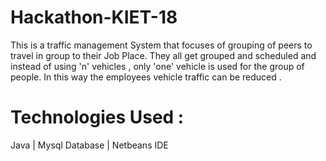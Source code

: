 # Hackathon-KIET-18
This is a traffic management System that focuses of grouping of peers to travel in group to their Job Place.
They all get grouped and scheduled and instead of using 'n' vehicles , only 'one' vehicle is used for the group of people.
In this way the employees vehicle traffic can be reduced .
# Technologies Used :
Java  |  Mysql Database | Netbeans IDE
